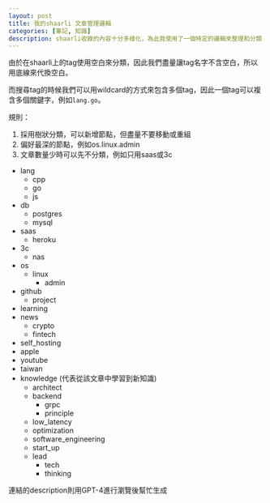 ```yaml
---
layout: post
title: 我的shaarli 文章管理邏輯
categories: [筆記, 知識]
description: shaarli收錄的內容十分多樣化，為此我使用了一個特定的邏輯來整理和分類
---
```


由於在shaarli上的tag使用空白來分類，因此我們盡量讓tag名字不含空白，所以用底線來代換空白。

而搜尋tag的時候我們可以用wildcard的方式來包含多個tag，因此一個tag可以複含多個關鍵字，例如`lang.go`。

規則：

1. 採用樹狀分類，可以新增節點，但盡量不要移動或重組
2. 偏好最深的節點，例如os.linux.admin
3. 文章數量少時可以先不分類，例如只用saas或3c

- lang
  - cpp
  - go
  - js
- db
  - postgres
  - mysql
- saas
  - heroku
- 3c
  - nas
- os
  - linux
    - admin
- github
  - project
- learning
- news
  - crypto
  - fintech
- self_hosting
- apple
- youtube
- taiwan
- knowledge (代表從該文章中學習到新知識)
  - architect
  - backend
    - grpc
    - principle
  - low_latency
  - optimization
  - software_engineering
  - start_up
  - lead
    - tech
    - thinking

連結的description則用GPT-4進行瀏覽後幫忙生成